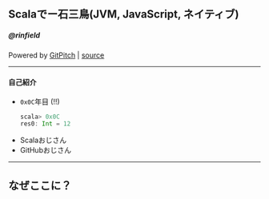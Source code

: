 ## Scalaでー石三鳥(JVM, JavaScript, ネイティブ)
##### @rinfield

Powered by <a href="https://gitpitch.com/" target="_blank">GitPitch</a> |
<a href="https://github.com/rinfield" target="_blank">source</a>

---

#### 自己紹介

* `0x0C`年目 (!!)
  ```scala
  scala> 0x0C
  res0: Int = 12
  ```
* Scalaおじさん
* GitHubおじさん

---

## なぜここに？
